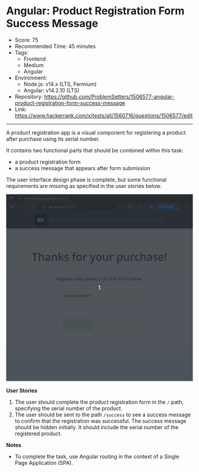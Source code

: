 # Angular: Product Registration Form Success Message

* Score: 75
* Recommended Time: 45 minutes
* Tags:
    * Frontend
    * Medium
    * Angular
* Environment:
    * Node.js: v14.x (LTS, Fermium)
    * Angular: v14.2.10 (LTS)
* Repository: https://github.com/ProblemSetters/1506577-angular-product-registration-form-success-message
* Link: https://www.hackerrank.com/x/tests/all/1560716/questions/1506577/edit

---

A product registration app is a visual component for registering a product after purchase using its serial number.

It contains two functional parts that should be combined within this task:

- a product registration form
- a success message that appears after form submission

The user interface design phase is complete, but some functional requirements are missing as specified in the
user stories below.

![](prototype.gif)

**User Stories**

1. The user should complete the product registration form in the `/` path, specifying the serial number of the product.
2. The user should be sent to the path `/success` to see a success message to confirm that the registration was
   successful.
   The success message should be hidden initially.
   It should include the serial number of the registered product.

**Notes**

- To complete the task, use Angular routing in the context of a Single Page Application (SPA).
